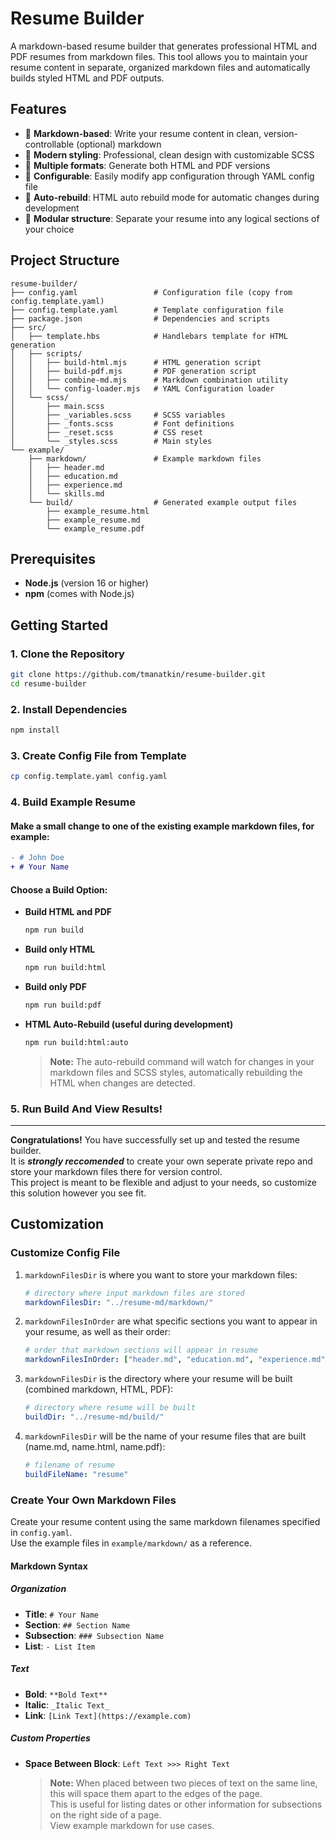 # Resume Builder

A markdown-based resume builder that generates professional HTML and PDF resumes from markdown files. This tool allows you to maintain your resume content in separate, organized markdown files and automatically builds styled HTML and PDF outputs.

## Features

- 📝 **Markdown-based**: Write your resume content in clean, version-controllable (optional) markdown
- 🎨 **Modern styling**: Professional, clean design with customizable SCSS
- 📄 **Multiple formats**: Generate both HTML and PDF versions
- 🔧 **Configurable**: Easily modify app configuration through YAML config file
- 🔄 **Auto-rebuild**: HTML auto rebuild mode for automatic changes during development
- 📁 **Modular structure**: Separate your resume into any logical sections of your choice

## Project Structure

```
resume-builder/
├── config.yaml                 # Configuration file (copy from config.template.yaml)
├── config.template.yaml        # Template configuration file
├── package.json                # Dependencies and scripts
├── src/
│   ├── template.hbs            # Handlebars template for HTML generation
│   ├── scripts/
│   │   ├── build-html.mjs      # HTML generation script
│   │   ├── build-pdf.mjs       # PDF generation script
│   │   ├── combine-md.mjs      # Markdown combination utility
│   │   └── config-loader.mjs   # YAML Configuration loader
│   └── scss/
│       ├── main.scss
│       ├── _variables.scss     # SCSS variables
│       ├── _fonts.scss         # Font definitions
│       ├── _reset.scss         # CSS reset
│       └── _styles.scss        # Main styles
└── example/
    ├── markdown/               # Example markdown files
    │   ├── header.md
    │   ├── education.md
    │   ├── experience.md
    │   └── skills.md
    └── build/                  # Generated example output files
        ├── example_resume.html
        ├── example_resume.md
        └── example_resume.pdf
```

## Prerequisites

- **Node.js** (version 16 or higher)
- **npm** (comes with Node.js)

## Getting Started

### 1. Clone the Repository

```bash
git clone https://github.com/tmanatkin/resume-builder.git
cd resume-builder
```

### 2. Install Dependencies

```bash
npm install
```

### 3. Create Config File from Template

```bash
cp config.template.yaml config.yaml
```

### 4. Build Example Resume

#### Make a small change to one of the existing example markdown files, for example:

```diff
- # John Doe
+ # Your Name
```

#### Choose a Build Option:

- **Build HTML and PDF**

  ```bash
  npm run build
  ```

- **Build only HTML**

  ```bash
  npm run build:html
  ```

- **Build only PDF**

  ```bash
  npm run build:pdf
  ```

- **HTML Auto-Rebuild (useful during development)**

  ```bash
  npm run build:html:auto
  ```

  > **Note:** The auto-rebuild command will watch for changes in your markdown files and SCSS styles, automatically rebuilding the HTML when changes are detected.

### 5. Run Build And View Results!

---

**Congratulations!** You have successfully set up and tested the resume builder.<br>
It is _**strongly reccomended**_ to create your own seperate private repo and store your markdown files there for version control.<br>
This project is meant to be flexible and adjust to your needs, so customize this solution however you see fit.

## Customization

### Customize Config File

1. `markdownFilesDir` is where you want to store your markdown files:

   ```yaml
   # directory where input markdown files are stored
   markdownFilesDir: "../resume-md/markdown/"
   ```

2. `markdownFilesInOrder` are what specific sections you want to appear in your resume, as well as their order:

   ```yaml
   # order that markdown sections will appear in resume
   markdownFilesInOrder: ["header.md", "education.md", "experience.md", "skills.md"]
   ```

3. `markdownFilesDir` is the directory where your resume will be built (combined markdown, HTML, PDF):

   ```yaml
   # directory where resume will be built
   buildDir: "../resume-md/build/"
   ```

4. `markdownFilesDir` will be the name of your resume files that are built (name.md, name.html, name.pdf):

   ```yaml
   # filename of resume
   buildFileName: "resume"
   ```

### Create Your Own Markdown Files

Create your resume content using the same markdown filenames specified in `config.yaml`.<br>
Use the example files in `example/markdown/` as a reference.

#### Markdown Syntax

##### Organization

- **Title**: `# Your Name`
- **Section**: `## Section Name`
- **Subsection**: `### Subsection Name`
- **List**: `- List Item`

##### Text

- **Bold**: `**Bold Text**`
- **Italic**: `_Italic Text_`
- **Link**: `[Link Text](https://example.com)`

##### Custom Properties

- **Space Between Block**: `Left Text >>> Right Text`
  > **Note:** When placed between two pieces of text on the same line, this will space them apart to the edges of the page.<br>
  > This is useful for listing dates or other information for subsections on the right side of a page.<br>
  > View example markdown for use cases.
